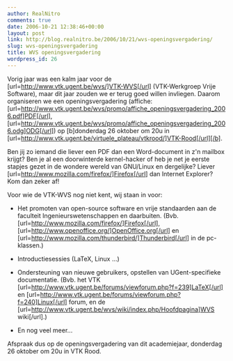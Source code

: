 ```yaml
---
author: RealNitro
comments: true
date: 2006-10-21 12:38:46+00:00
layout: post
link: http://blog.realnitro.be/2006/10/21/wvs-openingsvergadering/
slug: wvs-openingsvergadering
title: WVS openingsvergadering
wordpress_id: 26
---
```


Vorig jaar was een kalm jaar voor de [url=http://www.vtk.ugent.be/wvs/]VTK-WVS[/url] (VTK-Werkgroep Vrije Software), maar dit jaar zouden we er terug goed willen invliegen. Daarom organiseren we een openingsvergadering (affiche: [url=http://www.vtk.ugent.be/wvs/promo/affiche_openingsvergadering_2006.pdf]PDF[/url], [url=http://www.vtk.ugent.be/wvs/promo/affiche_openingsvergadering_2006.odg]ODG[/url]) op [b]donderdag 26 oktober om 20u in [url=http://www.vtk.ugent.be/virtuele_plateau/vtkrood/]VTK-Rood[/url][/b].

Ben jij zo iemand die liever een PDF dan een Word-document in z'n mailbox krijgt? Ben je al een doorwinterde kernel-hacker of heb je net je eerste stapjes gezet in de wondere wereld van GNU/Linux en dergelijke? Liever [url=http://www.mozilla.com/firefox/]Firefox[/url] dan Internet Explorer? Kom dan zeker af!

Voor wie de VTK-WVS nog niet kent, wij staan in voor:




  * Het promoten van open-source software en vrije standaarden aan de faculteit Ingenieurswetenschappen en daarbuiten. (Bvb. [url=http://www.mozilla.com/firefox/]Firefox[/url], [url=http://www.openoffice.org/]OpenOffice.org[/url] en [url=http://www.mozilla.com/thunderbird/]Thunderbird[/url] in de pc-klassen.)


  * Introductiesessies (LaTeX, Linux ...)


  * Ondersteuning van nieuwe gebruikers, opstellen van UGent-specifieke documentatie. (Bvb. het VTK [url=http://www.vtk.ugent.be/forums/viewforum.php?f=239]LaTeX[/url] en [url=http://www.vtk.ugent.be/forums/viewforum.php?f=240]Linux[/url] forum, en de [url=http://www.vtk.ugent.be/wvs/wiki/index.php/Hoofdpagina]WVS wiki[/url].)


  * En nog veel meer...


Afspraak dus op de openingsvergadering van dit academiejaar, donderdag 26 oktober om 20u in VTK Rood.
